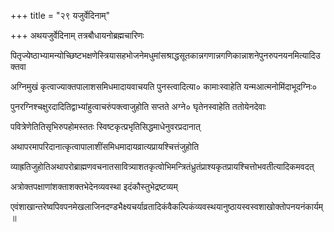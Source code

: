 +++
title = "२९ यजुर्वेदिनाम्"

+++
अथयजुर्वेदिनाम् तत्रबौधायनोब्रह्मचारिणः

पितृज्येष्ठाभ्यामन्योच्छिष्टभक्षणेस्त्रियासहभोजनेमधुमांसश्राद्धसूतकान्नगणान्नगणिकान्नाशनेपुनरुपनयनमित्यादिउक्तवा

अग्निमुखं कृत्वाज्याक्तपालाशसमिधमादायवाचयति पुनस्त्वादित्या० कामाःस्वाहेति यन्मआत्मनोमिंदाभूदग्निः०

पुनरग्निश्चक्षुरदादितिद्वाभ्यांहुत्वाचरुंपक्त्वाजुहोति सप्तते अग्ने० घृतेनस्वाहेति ततोयेनदेवाः

पवित्रेणेतितिसृभिरुपहोमस्ततः स्विष्टकृत्प्रभृतिसिद्धमाधेनुवरप्रदानात्

अथापरमापरिदानात्कृत्वापालाशींसमिधमादायव्रात्यप्रायश्चित्तंजुहोति

व्याह्रतिजुहोतिअथापरोब्राह्मणवचनातसावित्र्याशतकृत्वोभिमन्त्रितंध्रुतंप्राश्यकृतप्रायश्चित्तोभवतीत्यादिकमवदत्

अत्रोक्तपक्षाणांशक्ताशक्तभेदेनव्यवस्था इदंकौस्तुभेद्रष्टव्यम्

एवंशाखान्तरेष्वपिवपनमेखलाजिनदण्डभैक्ष्यचर्याव्रतादिकंवैकल्पिकंव्यवस्थयानुष्ठायस्वस्वशाखोक्तोपनयनंकार्यम् ॥
